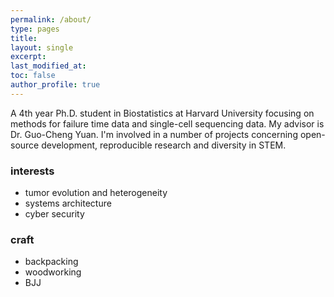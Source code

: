 ```yaml
---
permalink: /about/
type: pages
title:
layout: single
excerpt:
last_modified_at: 
toc: false
author_profile: true
---
```


A 4th year Ph.D. student in Biostatistics at Harvard University focusing on methods for failure time data and single-cell sequencing data. My advisor is Dr. Guo-Cheng Yuan. I'm involved in a number of projects concerning open-source development, reproducible research and diversity in STEM. 

### interests
- tumor evolution and heterogeneity
- systems architecture
- cyber security

### craft
- backpacking
- woodworking
- BJJ
